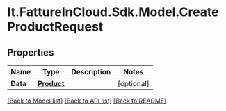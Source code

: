 # It.FattureInCloud.Sdk.Model.CreateProductRequest

## Properties

Name | Type | Description | Notes
------------ | ------------- | ------------- | -------------
**Data** | [**Product**](Product.md) |  | [optional] 

[[Back to Model list]](../README.md#documentation-for-models) [[Back to API list]](../README.md#documentation-for-api-endpoints) [[Back to README]](../README.md)

